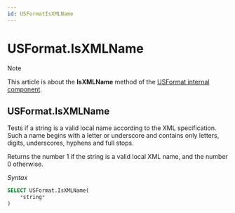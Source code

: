 ```yaml
---
id: USFormatIsXMLName
---
```


# USFormat.IsXMLName



> [!NOTE]
> This article is about the **IsXMLName** method of the [USFormat internal component](/docs/Extensions/USFormat%20internal%20component).

## **USFormat.IsXMLName**

Tests if a string is a valid local name according to the XML specification. Such a name begins with a letter or underscore and contains only letters, digits, underscores, hyphens and full stops.

Returns the number 1 if the string is a valid local XML name, and the number 0 otherwise.

*Syntax*

```sql
SELECT USFormat.IsXMLName(
    *string*
)
```

 